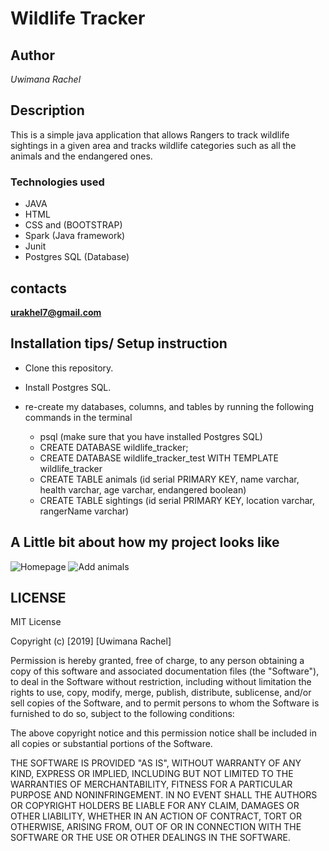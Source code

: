 # Wildlife Tracker

## Author

*Uwimana Rachel*

## Description

This is a simple java application that allows Rangers to track wildlife sightings in a given area and tracks wildlife categories such as all the animals and the endangered ones.

### Technologies used

* JAVA 
* HTML
* CSS and (BOOTSTRAP)
* Spark (Java framework)
* Junit
* Postgres SQL (Database)

## contacts

**urakhel7@gmail.com**

## Installation tips/ Setup instruction

* Clone this repository.
* Install  Postgres SQL.
* re-create my databases, columns, and tables by running the following commands in the terminal

  * psql (make sure that you have installed Postgres SQL)
  * CREATE DATABASE wildlife_tracker;
  * CREATE DATABASE wildlife_tracker_test WITH TEMPLATE wildlife_tracker
  * CREATE TABLE animals (id serial PRIMARY KEY, name varchar, health varchar, age varchar, endangered boolean)
  * CREATE TABLE sightings (id serial PRIMARY KEY, location varchar, rangerName varchar)
 
 
## A Little bit about how my project looks like

![Homepage](src/main/resources/public/img1.png)
![Add animals](src/main/resources/public/img2.png)
  
## LICENSE 

MIT License

Copyright (c) [2019] [Uwimana Rachel]

Permission is hereby granted, free of charge, to any person obtaining a copy of this software and associated documentation files (the "Software"), to deal in the Software without restriction, including without limitation the rights to use, copy, modify, merge, publish, distribute, sublicense, and/or sell copies of the Software, and to permit persons to whom the Software is furnished to do so, subject to the following conditions:

The above copyright notice and this permission notice shall be included in all copies or substantial portions of the Software.

THE SOFTWARE IS PROVIDED "AS IS", WITHOUT WARRANTY OF ANY KIND, EXPRESS OR IMPLIED, INCLUDING BUT NOT LIMITED TO THE WARRANTIES OF MERCHANTABILITY, FITNESS FOR A PARTICULAR PURPOSE AND NONINFRINGEMENT. IN NO EVENT SHALL THE AUTHORS OR COPYRIGHT HOLDERS BE LIABLE FOR ANY CLAIM, DAMAGES OR OTHER LIABILITY, WHETHER IN AN ACTION OF CONTRACT, TORT OR OTHERWISE, ARISING FROM, OUT OF OR IN CONNECTION WITH THE SOFTWARE OR THE USE OR OTHER DEALINGS IN THE SOFTWARE.
